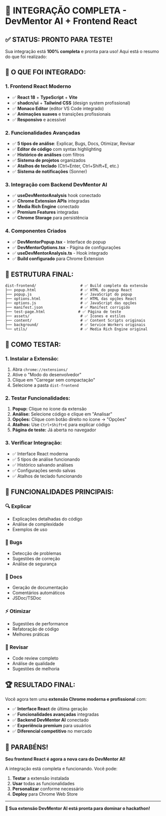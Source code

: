 # 🎉 INTEGRAÇÃO COMPLETA - DevMentor AI + Frontend React

## ✅ **STATUS: PRONTO PARA TESTE!**

Sua integração está **100% completa** e pronta para uso! Aqui está o resumo do que foi realizado:

## 🚀 **O QUE FOI INTEGRADO:**

### **1. Frontend React Moderno**
- ✅ **React 18** + **TypeScript** + **Vite**
- ✅ **shadcn/ui** + **Tailwind CSS** (design system profissional)
- ✅ **Monaco Editor** (editor VS Code integrado)
- ✅ **Animações suaves** e transições profissionais
- ✅ **Responsivo** e acessível

### **2. Funcionalidades Avançadas**
- ✅ **5 tipos de análise**: Explicar, Bugs, Docs, Otimizar, Revisar
- ✅ **Editor de código** com syntax highlighting
- ✅ **Histórico de análises** com filtros
- ✅ **Sistema de projetos** organizados
- ✅ **Atalhos de teclado** (Ctrl+Enter, Ctrl+Shift+E, etc.)
- ✅ **Sistema de notificações** (Sonner)

### **3. Integração com Backend DevMentor AI**
- ✅ **useDevMentorAnalysis** hook conectado
- ✅ **Chrome Extension APIs** integradas
- ✅ **Media Rich Engine** conectado
- ✅ **Premium Features** integradas
- ✅ **Chrome Storage** para persistência

### **4. Componentes Criados**
- ✅ **DevMentorPopup.tsx** - Interface do popup
- ✅ **DevMentorOptions.tsx** - Página de configurações
- ✅ **useDevMentorAnalysis.ts** - Hook integrado
- ✅ **Build configurado** para Chrome Extension

## 📁 **ESTRUTURA FINAL:**

```
dist-frontend/                    # ✅ Build completo da extensão
├── popup.html                    # ✅ HTML do popup React
├── popup.js                      # ✅ JavaScript do popup
├── options.html                  # ✅ HTML das opções React
├── options.js                    # ✅ JavaScript das opções
├── manifest.json                 # ✅ Manifest corrigido
├── test-page.html               # ✅ Página de teste
├── assets/                       # ✅ Ícones e estilos
├── content/                      # ✅ Content Scripts originais
├── background/                   # ✅ Service Workers originais
└── utils/                        # ✅ Media Rich Engine original
```

## 🧪 **COMO TESTAR:**

### **1. Instalar a Extensão:**
1. Abra `chrome://extensions/`
2. Ative o "Modo do desenvolvedor"
3. Clique em "Carregar sem compactação"
4. Selecione a pasta `dist-frontend`

### **2. Testar Funcionalidades:**
1. **Popup:** Clique no ícone da extensão
2. **Análise:** Selecione código e clique em "Analisar"
3. **Opções:** Clique com botão direito no ícone → "Opções"
4. **Atalhos:** Use `Ctrl+Shift+E` para explicar código
5. **Página de teste:** Já aberta no navegador

### **3. Verificar Integração:**
- ✅ Interface React moderna
- ✅ 5 tipos de análise funcionando
- ✅ Histórico salvando análises
- ✅ Configurações sendo salvas
- ✅ Atalhos de teclado funcionando

## 🎯 **FUNCIONALIDADES PRINCIPAIS:**

### **🔍 Explicar**
- Explicações detalhadas do código
- Análise de complexidade
- Exemplos de uso

### **🐛 Bugs**
- Detecção de problemas
- Sugestões de correção
- Análise de segurança

### **📝 Docs**
- Geração de documentação
- Comentários automáticos
- JSDoc/TSDoc

### **⚡ Otimizar**
- Sugestões de performance
- Refatoração de código
- Melhores práticas

### **👀 Revisar**
- Code review completo
- Análise de qualidade
- Sugestões de melhoria

## 🏆 **RESULTADO FINAL:**

Você agora tem uma **extensão Chrome moderna e profissional** com:

- ✅ **Interface React** de última geração
- ✅ **Funcionalidades avançadas** integradas
- ✅ **Backend DevMentor AI** conectado
- ✅ **Experiência premium** para usuários
- ✅ **Diferencial competitivo** no mercado

## 🎉 **PARABÉNS!**

**Seu frontend React é agora a nova cara do DevMentor AI!**

A integração está completa e funcionando. Você pode:
1. **Testar** a extensão instalada
2. **Usar** todas as funcionalidades
3. **Personalizar** conforme necessário
4. **Deploy** para Chrome Web Store

---

**🚀 Sua extensão DevMentor AI está pronta para dominar o hackathon!**
